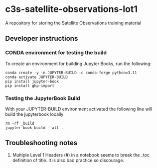 # c3s-satellite-observations-lot1
A repository for storing the Satellite Observations training material


## Developer instructions


### CONDA environment for testing the build

To create an environment for building Jupyter Books, run the following:

```
conda create -y -n JUPYTER-BUILD -c conda-forge python=3.11 
conda activate JUPYTER-BUILD
pip install jupyter-book
pip install ghp-import
```

### Testing the JupyterBook Build

With your JUPYTER-BUILD environment activated the following line will build the jupyterbook locally

```
rm -rf _build
jupyter-book build --all .
```

## Troubleshooting notes

1. Multiple Level 1 Headers (#) in a notebook seems to break the _toc definition of title. It is also bad practice so discourage.